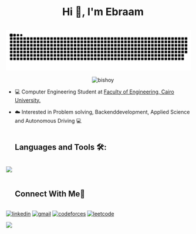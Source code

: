 

<!--h1 without bottom border-->
<div id="user-content-toc">
  <ul align="center">
    <summary><h1 style="display: inline-block">Hi 👋, I'm Ebraam</h1></summary>
  </ul>
</div>


<!--- snake -->
<div align="center">
  <img  src="https://github.com/Ebraam-Ashraf/Ebraam-Ashraf/blob/main/grid-snake.svg"
       alt="snake" /></a>
</div>

<div id="user-content-toc">
  <ul align="center">
    <span align="left"> <img src="https://komarev.com/ghpvc/?username=Bishoywadea&label=Profile%20views&color=0e75b6&style=flat" alt="bishoy" /> </span>
  </ul>
</div>

<!--Intro start-->
- 💻 Computer Engineering Student at <a href="http://eng.cu.edu.eg/">Faculty of Engineering, Cairo University.</a>

- ☁️ Interested in Problem solving, Backenddevelopment, Applied Science and Autonomous Driving 💻
<!--Intro end-->


<!--h1 without bottom border-->
<div id="user-content-toc">
  <ul align="left">
    <summary><h2 style="display: inline-block">Languages and Tools 🛠:</h2></summary>
  </ul>
</div>
<!--tech stack icons-->
<p align="left">
  <a href="https://skillicons.dev">
    <img src="https://skillicons.dev/icons?i=c,cpp,cs,java,py,dart,js,css,html,nodejs,express,linux,bash,docker,ros,git,azure,&perline=14" />
  </a>
</p>


<!-- Connect with me -->
<!--h2 without bottom border-->
<div id="user-content-toc">
  <ul align="left">
    <summary><h2 style="display: inline-block">Connect With Me🤝</h2></summary>
  </ul>
</div>


<!--icons and links-->
<p align="left">
<a href="[https://www.linkedin.com/in/ebraam-ashraf-70234b293/]" target="blank"><img align="center" src="https://img.icons8.com/fluency/48/000000/linkedin.png" alt="linkedin" height="50" width="50" /></a>
<a href="mailto:beroashraf333@gmail.com/" target="blank"><img align="center" src="https://img.icons8.com/fluency/48/000000/gmail.png" alt="gmail" height="50" width="50" /></a>
<a href="https://codeforces.com/profile/bero_2589" target="blank"><img align="center" src="https://img.icons8.com/external-tal-revivo-color-tal-revivo/48/000000/external-codeforces-programming-competitions-and-contests-programming-community-logo-color-tal-revivo.png" alt="codeforces" height="50" width="50" /></a>
<a href="https://leetcode.com/u/E9Bbgtktrm/" target="blank"><img align="center" src="https://img.icons8.com/external-tal-revivo-shadow-tal-revivo/48/000000/external-level-up-your-coding-skills-and-quickly-land-a-job-logo-shadow-tal-revivo.png" alt="leetcode" height="50" width="50" /></a>
</p>

<!--horizontal divider(gradiant)-->
<img src="https://user-images.githubusercontent.com/73097560/115834477-dbab4500-a447-11eb-908a-139a6edaec5c.gif">
